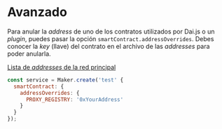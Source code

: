 # Avanzado

Para anular la _address_ de uno de los contratos utilizados por Dai.js o un _plugin_, puedes pasar la opción `smartContract.addressOverrides`. Debes conocer la _key_ (llave) del contrato en el archivo de las _addresses_ para poder anularla.

[Lista de _addresses_ de la red principal](https://github.com/makerdao/dai.js/blob/dev/packages/dai/contracts/addresses/mainnet.json)

```javascript
const service = Maker.create('test' {
  smartContract: {
    addressOverrides: {
      PROXY_REGISTRY: '0xYourAddress'
    }
  } 
});
```